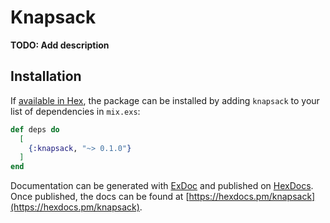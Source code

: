 # Knapsack

**TODO: Add description**

## Installation

If [available in Hex](https://hex.pm/docs/publish), the package can be installed
by adding `knapsack` to your list of dependencies in `mix.exs`:

```elixir
def deps do
  [
    {:knapsack, "~> 0.1.0"}
  ]
end
```

Documentation can be generated with [ExDoc](https://github.com/elixir-lang/ex_doc)
and published on [HexDocs](https://hexdocs.pm). Once published, the docs can
be found at [https://hexdocs.pm/knapsack](https://hexdocs.pm/knapsack).

